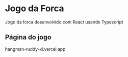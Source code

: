 # Jogo da Forca

Jogo da forca desenvolvido com React usando Typescript

## Página do jogo

hangman-ruddy-xi.vercel.app
